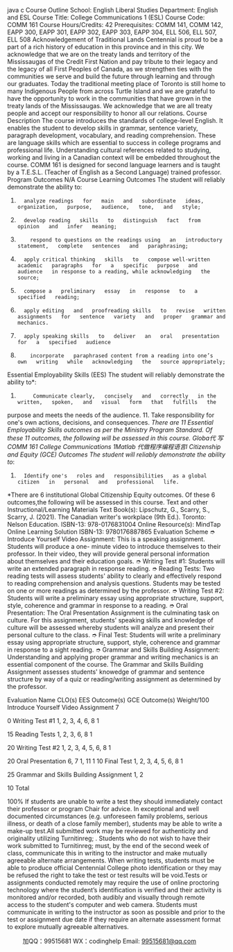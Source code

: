 java c
Course Outline 
School:                                                                                                                                           English      Liberal   Studies
Department:                                                                                                                   English   and   ESL
Course Title:                                                                                                                   College Communications   1 (ESL)
Course Code:                                                                                                             COMM   161
Course   Hours/Credits:                                                                   42
Prerequisites:                                                                                                             COMM   141, COMM   142,   EAPP   300,
EAPP 301,   EAPP 302,   EAPP   303,
EAPP 304,   ELL 506,   ELL   507,   ELL   508
Acknowledgement of Traditional   Lands 
Centennial   is   proud   to   be   a   part   of   a   rich   history   of   education   in   this   province   and   in   this   city.   We   acknowledge   that   we   are   on   the   treaty   lands   and   territory   of   the   Mississaugas   of   the   Credit   First   Nation and   pay   tribute   to   their   legacy   and   the   legacy   of   all   First   Peoples   of   Canada,   as   we   strengthen   ties   with the   communities we   serve   and   build   the future   through   learning   and   through   our   graduates.   Today   the   traditional   meeting   place of Toronto   is still   home to   many   Indigenous   People from across Turtle   Island and we   are   grateful   to   have the   opportunity   to   work   in   the   communities   that   have   grown   in   the   treaty   lands   of the   Mississaugas. We acknowledge that we are all treaty   people   and   accept   our   responsibility to   honor   all   our   relations. 
Course   Description 
The   course   introduces   the   standards   of   college-level   English.   It   enables   the   student   to   develop   skills   in grammar, sentence   variety,   paragraph   development, vocabulary, and   reading   comprehension.   These   are language   skills   which   are   essential   to   success   in   college   programs   and   professional   life.   Understanding cultural   references   related   to   studying,   working   and   living   in   a   Canadian   context   will   be   embedded   throughout the   course.   COMM   161   is designed for second   language   learners and   is   taught   by   a   T.E.S.L.   (Teacher of English as a   Second   Language) trained   professor.
Program Outcomes 
N/A
Course   Learning Outcomes 
The student will reliably demonstrate the   ability to:
1.       analyze readings   for   main   and   subordinate   ideas,   organization,   purpose,   audience,   tone,   and   style;
2.       develop reading   skills   to   distinguish   fact   from   opinion   and   infer   meaning;
3.         respond to questions on the readings using   an   introductory   statement,   complete   sentences   and   paraphrasing;
4.       apply critical thinking   skills   to   compose well-written   academic   paragraphs   for   a   specific   purpose   and   audience   in response to a reading, while acknowledging   the   source;
5.       compose a   preliminary   essay   in   response   to   a   specified   reading;
6.       apply editing   and   proofreading skills   to   revise   written   assignments   for   sentence   variety   and   proper   grammar and mechanics.
7.       apply speaking skills   to   deliver   an   oral   presentation   for   a   specified   audience
8.         incorporate   paraphrased content from a reading into one’s   own   writing   while   acknowledging   the   source appropriately;
Essential   Employability Skills (EES) 
The student will reliably demonstrate the   ability to*:
1.          Communicate clearly,   concisely   and   correctly   in the written,   spoken,   and   visual   form   that   fulfills   the
purpose and   meets the   needs of the audience.
11.      Take responsibility for one's own actions, decisions, and   consequences.
*There are 11 Essential Employability Skills outcomes as per the Ministry Program Standard. Of these 11 outcomes, the following will be assessed in this course.
Globa代 写COMM 161 College Communications 1Matlab
代做程序编程语言l Citizenship and   Equity (GCE)   Outcomes 
The student will reliably demonstrate the   ability to*:
1.       Identify one's   roles and   responsibilities   as a global   citizen   in   personal   and   professional   life.
*There are 6 institutional Global Citizenship  Equity outcomes. Of these 6 outcomes,the following will be assessed in this course. 
Text and other   Instructional/Learning   Materials 
Text Book(s): 
Lipschutz, G., Scarry, S.,  Scarry,   J.   (2021).   The   Canadian writer's workplace   (9th   Ed.).   Toronto:   Nelson   Education.
ISBN-13: 978-0176831004
Online Resource(s): 
MindTap Online   Learning Solution   ISBN-13: 9780176887865
Evaluation Scheme 
➮ Introduce Yourself Video Assignment: This   is a speaking assignment. Students will   produce a   one-   minute video to   introduce themselves to their professor.   In their video, they will   provide general personal information about themselves and their   education goals.
➮ Writing Test #1: Students will write an extended   paragraph   in   response   reading.
➮ Reading Tests: Two   reading tests will assess students' ability to   clearly   and   effectively   respond to
reading comprehension and analysis questions. Students   may   be tested   on   one   or   more   readings   as   determined by the   professor.
➮ Writing Test #2: Students will write a   preliminary essay using   appropriate   structure,   support,   style,   coherence and grammar in   response to   a   reading.
➮ Oral   Presentation: The Oral   Presentation Assignment   is the culminating task on culture.   For   this
assignment, students' speaking skills and knowledge of culture will   be   assessed whereby   students   will analyze and present their   personal culture   to   the   class.
➮ Final Test: Students will write a   preliminary essay   using appropriate structure,   support,   style,   coherence and grammar in response   to   a   sight   reading.
➮ Grammar and Skills   Building Assignment:   Understanding and applying   proper grammar and writing mechanics   is an essential component of the course. The Grammar   and   Skills   Building   Assignment assesses students' knowedge of grammar and sentence structure   by way   of a   quiz   or   reading/writing assignment as determined by the   professor.

Evaluation Name 
CLO(s) 
EES 
Outcome(s) 
GCE 
Outcome(s) 
Weight/100 
Introduce Yourself Video Assignment 
7 


0 
Writing Test #1 
1, 2, 3, 4, 6, 8 
1 

15 
Reading Tests 
1, 2, 3, 6, 8 
1 

20 
Writing Test #2 
1, 2, 3, 4, 5, 
6, 8 
1 

20 
Oral Presentation 
6, 7 
1, 11 
1 
10 
Final Test 
1, 2, 3, 4, 5, 
6, 8 
1 

25 
Grammar and Skills Building Assignment 
1, 2 


10 
Total 



100% If students are   unable to write a test they   should   immediately   contact   their   professor   or   program   Chair for   advice.   In   exceptional   and   well   documented   circumstances   (e.g.   unforeseen   family   problems,   serious   illness, or death of a close family   member), students may   be   able   to   write   a   make-up   test.All submitted work   may   be   reviewed for authenticity and originality utilizing Turnitinreg;   .   Students who   do   not   wish   to   have   their   work   submitted   to   Turnitinreg;   must,   by   the   end   of   the   second   week   of   class,   communicate this in writing to the instructor   and   make   mutually agreeable   alternate   arrangements.
When writing   tests,   students   must   be   able   to   produce   official   Centennial   College   photo   identification   or they   may   be   refused the   right to take the test or test results will   be void.Tests   or   assignments   conducted   remotely   may   require   the   use   of   online   proctoring   technology   where   the student’s   identification   is verified and their activity   is   monitored and/or   recorded,   both audibly   and   visually   through   remote access to the student's computer and web camera.   Students   must   communicate   in writing   to   the   instructor   as   soon   as   possible   and   prior   to   the   test   or   assignment   due   date   if   they   require   an   alternate assessment format to explore mutually agreeable alternatives.





         
加QQ：99515681  WX：codinghelp  Email: 99515681@qq.com
